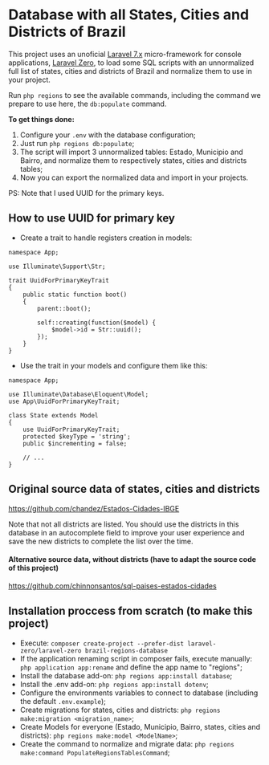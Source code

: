 # Database with all States, Cities and Districts of Brazil

This project uses an unoficial [Laravel 7.x](https://laravel.com/docs/7.x) micro-framework for console applications, [Laravel Zero](https://laravel-zero.com/), to load some SQL scripts with an unnormalized full list of states, cities and districts of Brazil and normalize them to use in your project.

Run ```php regions``` to see the available commands, including the command we prepare to use here, the ```db:populate``` command.

**To get things done:**

1. Configure your ```.env``` with the database configuration;
2. Just run ```php regions db:populate```;
3. The script will import 3 unnormalized tables: Estado, Municipio and Bairro, and normalize them to respectively states, cities and districts tables;
4. Now you can export the normalized data and import in your projects.

PS: Note that I used UUID for the primary keys.

## How to use UUID for primary key

- Create a trait to handle registers creation in models:

```
namespace App;

use Illuminate\Support\Str;

trait UuidForPrimaryKeyTrait
{
    public static function boot()
    {
        parent::boot();

        self::creating(function($model) {
            $model->id = Str::uuid();
        });
    }
}
```

- Use the trait in your models and configure them like this:

```
namespace App;

use Illuminate\Database\Eloquent\Model;
use App\UuidForPrimaryKeyTrait;

class State extends Model
{
    use UuidForPrimaryKeyTrait;
    protected $keyType = 'string';
    public $incrementing = false;

    // ... 
}
```

## Original source data of states, cities and districts

https://github.com/chandez/Estados-Cidades-IBGE

Note that not all districts are listed. You should use the districts in this database in an autocomplete field to improve your user experience and save the new districts to complete the list over the time.

#### Alternative source data, without districts (have to adapt the source code of this project)

https://github.com/chinnonsantos/sql-paises-estados-cidades

## Installation proccess from scratch (to make this project)

- Execute: ```composer create-project --prefer-dist laravel-zero/laravel-zero brazil-regions-database```
- If the application renaming script in composer fails, execute manually: ```php application app:rename``` and define the app name to "regions";
- Install the database add-on: ```php regions app:install database```;
- Install the .env add-on: ```php regions app:install dotenv```;
- Configure the environments variables to connect to database (including the default ```.env.example```);
- Create migrations for states, cities and districts: ```php regions make:migration <migration_name>```;
- Create Models for everyone (Estado, Municipio, Bairro, states, cities and districts): ```php regions make:model <ModelName>```;
- Create the command to normalize and migrate data: ```php regions make:command PopulateRegionsTablesCommand```;
